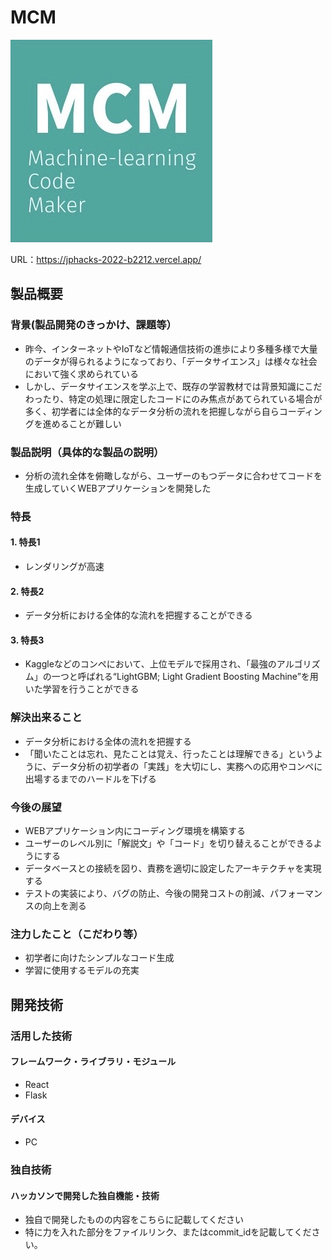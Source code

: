 # MCM
![MCM icon](frontend/public/MCM_icon.jpg)

URL：https://jphacks-2022-b2212.vercel.app/

## 製品概要
### 背景(製品開発のきっかけ、課題等）
- 昨今、インターネットやIoTなど情報通信技術の進歩により多種多様で大量のデータが得られるようになっており、「データサイエンス」は様々な社会において強く求められている
- しかし、データサイエンスを学ぶ上で、既存の学習教材では背景知識にこだわったり、特定の処理に限定したコードにのみ焦点があてられている場合が多く、初学者には全体的なデータ分析の流れを把握しながら自らコーディングを進めることが難しい

### 製品説明（具体的な製品の説明）
- 分析の流れ全体を俯瞰しながら、ユーザーのもつデータに合わせてコードを生成していくWEBアプリケーションを開発した
### 特長
#### 1. 特長1
- レンダリングが高速
#### 2. 特長2
- データ分析における全体的な流れを把握することができる
#### 3. 特長3
- Kaggleなどのコンペにおいて、上位モデルで採用され、「最強のアルゴリズム」の一つと呼ばれる“LightGBM; Light Gradient Boosting Machine”を用いた学習を行うことができる

### 解決出来ること
- データ分析における全体の流れを把握する
- 「聞いたことは忘れ、見たことは覚え、行ったことは理解できる」というように、データ分析の初学者の「実践」を大切にし、実務への応用やコンペに出場するまでのハードルを下げる
### 今後の展望
- WEBアプリケーション内にコーディング環境を構築する
- ユーザーのレベル別に「解説文」や「コード」を切り替えることができるようにする
- データベースとの接続を図り、責務を適切に設定したアーキテクチャを実現する
- テストの実装により、バグの防止、今後の開発コストの削減、パフォーマンスの向上を測る
### 注力したこと（こだわり等）
* 初学者に向けたシンプルなコード生成
* 学習に使用するモデルの充実

## 開発技術
### 活用した技術
#### フレームワーク・ライブラリ・モジュール
* React
* Flask

#### デバイス
* PC

### 独自技術
#### ハッカソンで開発した独自機能・技術
* 独自で開発したものの内容をこちらに記載してください
* 特に力を入れた部分をファイルリンク、またはcommit_idを記載してください。